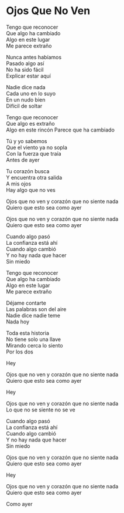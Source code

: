 # Ojos Que No Ven  

Tengo que reconocer  
Que algo ha cambiado  
Algo en este lugar  
Me parece extraño  

Nunca antes habíamos  
Pasado algo así  
No ha sido fácil  
Explicar estar aquí  

Nadie dice nada  
Cada uno en lo suyo  
En un nudo bien  
Difícil de soltar  

Tengo que reconocer  
Que algo es extraño  
Algo en este rincón
Parece que ha cambiado  

Tú y yo sabemos  
Que el viento ya no sopla  
Con la fuerza que traía  
Antes de ayer  

Tu corazón busca  
Y encuentra otra salida  
A mis ojos  
Hay algo que no ves  

Ojos que no ven y corazón que no siente nada  
Quiero que esto sea como ayer  

Ojos que no ven y corazón que no siente nada  
Quiero que esto sea como ayer  

Cuando algo pasó  
La confianza está ahí  
Cuando algo cambió  
Y no hay nada que hacer  
Sin miedo  

Tengo que reconocer  
Que algo ha cambiado  
Algo en este lugar  
Me parece extraño  

Déjame contarte  
Las palabras son del aire  
Nadie dice nadie teme  
Nada hoy  

Toda esta historia  
No tiene solo una llave  
Mirando cerca lo siento  
Por los dos  

Hey  

Ojos que no ven y corazón que no siente nada  
Quiero que esto sea como ayer  

Hey  

Ojos que no ven y corazón que no siente nada  
Lo que no se siente no se ve  

Cuando algo pasó  
La confianza está ahí  
Cuando algo cambió  
Y no hay nada que hacer  
Sin miedo  

Ojos que no ven y corazón que no siente nada  
Quiero que esto sea como ayer  

Hey  

Ojos que no ven y corazón que no siente nada  
Quiero que esto sea como ayer  

Como ayer  
